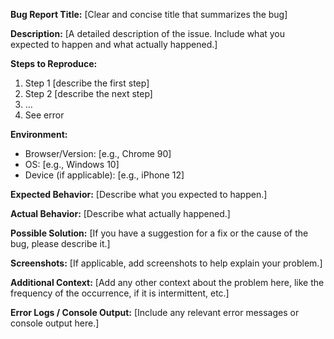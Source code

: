 **Bug Report Title:**
[Clear and concise title that summarizes the bug]

**Description:**
[A detailed description of the issue. Include what you expected to happen and what actually happened.]

**Steps to Reproduce:**
1. Step 1 [describe the first step]
2. Step 2 [describe the next step]
3. ...
4. See error

**Environment:**
- Browser/Version: [e.g., Chrome 90]
- OS: [e.g., Windows 10]
- Device (if applicable): [e.g., iPhone 12]

**Expected Behavior:**
[Describe what you expected to happen.]

**Actual Behavior:**
[Describe what actually happened.]

**Possible Solution:**
[If you have a suggestion for a fix or the cause of the bug, please describe it.]

**Screenshots:**
[If applicable, add screenshots to help explain your problem.]

**Additional Context:**
[Add any other context about the problem here, like the frequency of the occurrence, if it is intermittent, etc.]

**Error Logs / Console Output:**
[Include any relevant error messages or console output here.]

